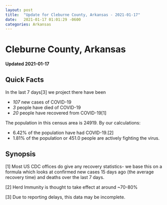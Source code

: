 ```yaml
---
layout: post
title:  "Update for Cleburne County, Arkansas - 2021-01-17"
date:   2021-01-17 01:01:29 -0600
categories: Arkansas
---
```


# Cleburne County, Arkansas
#### Updated 2021-01-17

## Quick Facts

In the last 7 days[3] we project there have been
- *107* new cases of COVID-19
- *3* people have died of COVID-19
- *20* people have recovered from COVID-19[1]

The population in this census area is 24919. By our calculations:
- 6.42% of the population have had COVID-19.[2]
- 1.81% of the population or 451.0 people are actively fighting the virus.

## Synopsis




[1] Most US CDC offices do give any recovery statistics- we base this on a formula which looks at confirmed new cases
15 days ago (the average recovery time) and deaths over the last 7 days.

[2] Herd Immunity is thought to take effect at around ~70-80%

[3] Due to reporting delays, this data may be incomplete.
 
    
